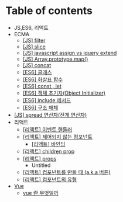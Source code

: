 # Table of contents

* JS,ES6, 리액트
* ECMA
  * [\[JS\] filter](ecma/js-filter.md)
  * [\[JS\] slice](ecma/js-slice.md)
  * [\[JS\] javascript assign vs jquery extend](ecma/js-javascript-assign-vs-jquery-extend.md)
  * [\[JS\] Array.prototype.map\(\)](ecma/js-array.prototype.map.md)
  * [\[JS\] concat](ecma/js-concat.md)
  * [\[ES6\] 클래스](ecma/es6.md)
  * [\[ES6\] 화살표 함수](ecma/es6-1.md)
  * [\[ES6\] const , let](ecma/es6-const-let.md)
  * [\[ES6\] 객체 초기자\(Object Initializer\)](ecma/es6-object-initializer.md)
  * [\[ES6\] include 메서드](ecma/es6-include.md)
  * [\[ES6\] 구조 해체](ecma/es6-2.md)
* [\[JS\] spread 연산자\(전개 연산자\)](js-spread.md)
* 리액트
  * [\[리액트\] 이벤트 핸들러](undefined-2/untitled.md)
  * [\[리액트\] 제어되지 않는 컴포넌트](undefined-2/untitled-1/README.md)
    * [\[리액트\] 바인딩](undefined-2/untitled-1/undefined.md)
  * [\[리액트\] children prop](undefined-2/untitled-2.md)
  * [\[리액트\] props](undefined-2/props/README.md)
    * Untitled
  * [\[리액트\] 컴포넌트를 만들 때 \(a.k.a 버튼\)](undefined-2/a.k.a.md)
  * [\[리액트\] 컴포넌트의 유형](undefined-2/undefined-1.md)
* [Vue](vue/README.md)
  * [vue 란 무엇일까](vue/undefined.md)

